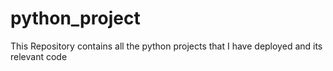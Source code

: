 # python_project
This Repository contains all the python projects that I have deployed and its relevant code
